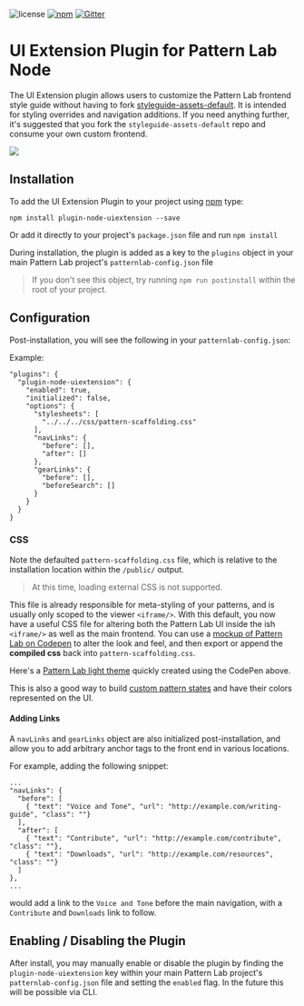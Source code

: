 ![license](https://img.shields.io/github/license/bmuenzenmeyer/plugin-node-uiextension.svg)
[![npm](https://img.shields.io/npm/v/plugin-node-uiextension.svg)](https://www.npmjs.com/package/plugin-node-uiextension)
[![Gitter](https://img.shields.io/gitter/room/pattern-lab/node.svg)](https://gitter.im/pattern-lab/node)

# UI Extension Plugin for Pattern Lab Node

The UI Extension plugin allows users to customize the Pattern Lab frontend style guide without having to fork [styleguide-assets-default](https://github.com/pattern-lab/styleguidekit-assets-default). It is intended for styling overrides and navigation additions. If you need anything further, it's suggested that you fork the `styleguide-assets-default` repo and consume your own custom frontend.

![](https://cloud.githubusercontent.com/assets/298435/23539989/2fa47a5c-ffa4-11e6-9eee-ffb43d24dede.png)

## Installation

To add the UI Extension Plugin to your project using [npm](http://npmjs.com/) type:

    npm install plugin-node-uiextension --save

Or add it directly to your project's `package.json` file and run `npm install`

During installation, the plugin is added as a key to the `plugins` object in your main Pattern Lab project's `patternlab-config.json` file

> If you don't see this object, try running `npm run postinstall` within the root of your project.

## Configuration

Post-installation, you will see the following in your `patternlab-config.json`:

Example:

```
"plugins": {
  "plugin-node-uiextension": {
    "enabled": true,
    "initialized": false,
    "options": {
      "stylesheets": [
        "../../../css/pattern-scaffolding.css"
      ],
      "navLinks": {
        "before": [],
        "after": []
      },
      "gearLinks": {
        "before": [],
        "beforeSearch": []
      }
    }
  }
}
```

### CSS

Note the defaulted `pattern-scaffolding.css` file, which is relative to the installation location within the `/public/` output.

> At this time, loading external CSS is not supported.

This file is already responsible for meta-styling of your patterns, and is usually only scoped to the viewer `<iframe/>`. With this default, you now have a useful CSS file for altering both the Pattern Lab UI inside the ish `<iframe/>` as well as the main frontend.  You can use a [mockup of Pattern Lab on Codepen](http://codepen.io/bmuenzenmeyer/pen/791da488b2a73909a58eacf801af83d4) to alter the look and feel, and then export or append the **compiled css** back into `pattern-scaffolding.css`.

Here's a [Pattern Lab light theme](http://codepen.io/bmuenzenmeyer/pen/813a628ae7185fed6137cc2498e74df5) quickly created using the CodePen above.

This is also a good way to build [custom pattern states](http://patternlab.io/docs/pattern-states.html#node) and have their colors represented on the UI.

#### Adding Links

A `navLinks` and `gearLinks` object are also initialized post-installation, and allow you to add arbitrary anchor tags to the front end in various locations.

For example, adding the following snippet:

```
...
"navLinks": {
  "before": [
    { "text": "Voice and Tone", "url": "http://example.com/writing-guide", "class": ""}
  ],
  "after": [
    { "text": "Contribute", "url": "http://example.com/contribute", "class": ""},
    { "text": "Downloads", "url": "http://example.com/resources", "class": ""}
  ]
},
...
```

would add a link to the `Voice and Tone` before the main navigation, with a `Contribute` and `Downloads` link to follow.

## Enabling / Disabling the Plugin

After install, you may manually enable or disable the plugin by finding the `plugin-node-uiextension` key within your main Pattern Lab project's `patternlab-config.json` file and setting the `enabled` flag. In the future this will be possible via CLI.
